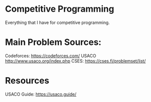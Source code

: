 # Competitive Programming
Everything that I have for competitive programming. 

# Main Problem Sources:

Codeforces: https://codeforces.com/
USACO http://www.usaco.org/index.php
CSES: https://cses.fi/problemset/list/

# Resources
USACO Guide: https://usaco.guide/
